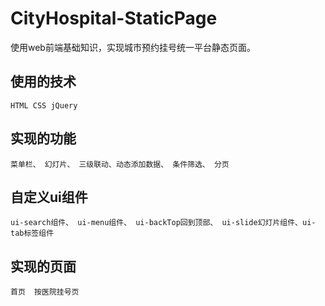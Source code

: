 # CityHospital-StaticPage
使用web前端基础知识，实现城市预约挂号统一平台静态页面。

## 使用的技术
    HTML CSS jQuery
## 实现的功能
    菜单栏、 幻灯片、 三级联动、动态添加数据、 条件筛选、 分页
## 自定义ui组件
	ui-search组件、 ui-menu组件、 ui-backTop回到顶部、 ui-slide幻灯片组件、ui-tab标签组件 
## 实现的页面
	首页  按医院挂号页





